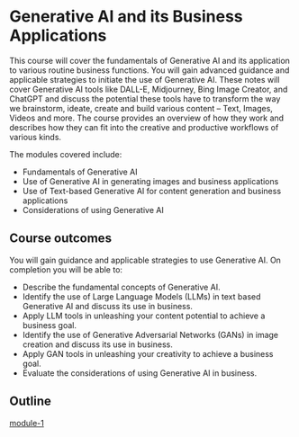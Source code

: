 # Generative AI and its Business Applications

This course will cover the fundamentals of Generative AI and its application to various routine business functions. You will gain advanced guidance and applicable strategies to initiate the use of Generative AI.
These notes will cover Generative AI tools like DALL-E, Midjourney, Bing Image Creator, and ChatGPT and discuss the potential these tools have to transform the way we brainstorm, ideate, create and build various content – Text, Images, Videos and more. The course provides an overview of how they work and describes how they can fit into the creative and productive workflows of various kinds.

The modules covered include:

- Fundamentals of Generative AI
- Use of Generative AI in generating images and business applications
- Use of Text-based Generative AI for content generation and business applications
- Considerations of using Generative AI

## Course outcomes

You will gain guidance and applicable strategies to use Generative AI. On completion you will be able to:

- Describe the fundamental concepts of Generative AI.
- Identify the use of Large Language Models (LLMs) in text based Generative AI and discuss its use in business.
- Apply LLM tools in unleashing your content potential to achieve a business goal.
- Identify the use of Generative Adversarial Networks (GANs) in image creation and discuss its use in business.
- Apply GAN tools in unleashing your creativity to achieve a business goal.
- Evaluate the considerations of using Generative AI in business.

## Outline

[module-1](./module-1/fundamentals.md)
